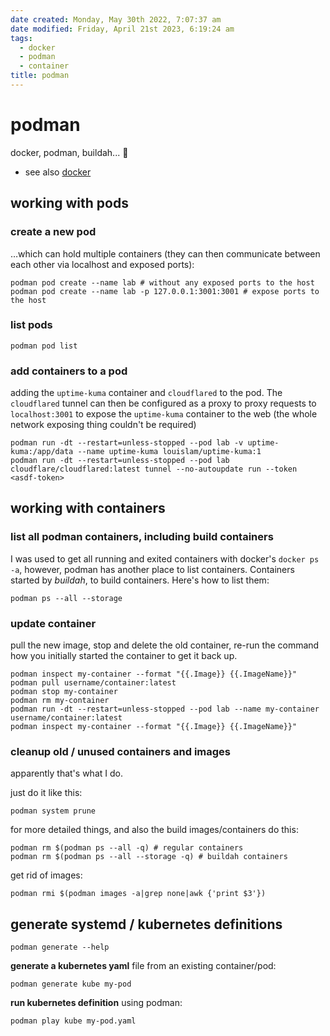 ```yaml
---
date created: Monday, May 30th 2022, 7:07:37 am
date modified: Friday, April 21st 2023, 6:19:24 am
tags:
  - docker
  - podman
  - container
title: podman
---
```


# podman

docker, podman, buildah... 👋

- see also [docker](/man/docker)

## working with pods

### create a new pod

…which can hold multiple containers (they can then communicate between each other via localhost and exposed ports):

```shell
podman pod create --name lab # without any exposed ports to the host
podman pod create --name lab -p 127.0.0.1:3001:3001 # expose ports to the host
```

### list pods

```shell
podman pod list
```

### add containers to a pod

adding the `uptime-kuma` container and `cloudflared` to the pod. The `cloudflared` tunnel can then be configured as a proxy to proxy requests to `localhost:3001` to expose the `uptime-kuma` container to the web (the whole network exposing thing couldn't be required)

```shell
podman run -dt --restart=unless-stopped --pod lab -v uptime-kuma:/app/data --name uptime-kuma louislam/uptime-kuma:1
podman run -dt --restart=unless-stopped --pod lab cloudflare/cloudflared:latest tunnel --no-autoupdate run --token <asdf-token>
```

## working with containers

### list all podman containers, including build containers

I was used to get all running and exited containers with docker's `docker ps -a`, however, podman has another place to list containers. Containers started by *buildah*, to build containers. Here's how to list them:

```
podman ps --all --storage
```

### update container

pull the new image, stop and delete the old container, re-run the command how you initially started the container to get it back up.

```shell
podman inspect my-container --format "{{.Image}} {{.ImageName}}"
podman pull username/container:latest
podman stop my-container
podman rm my-container
podman run -dt --restart=unless-stopped --pod lab --name my-container username/container:latest
podman inspect my-container --format "{{.Image}} {{.ImageName}}"
```

### cleanup old / unused containers and images

apparently that's what I do.

just do it like this:

```shell
podman system prune
```

for more detailed things, and also the build images/containers do this:

```shell
podman rm $(podman ps --all -q) # regular containers
podman rm $(podman ps --all --storage -q) # buildah containers
```

get rid of images:

```shell
podman rmi $(podman images -a|grep none|awk {'print $3'})
```

## generate systemd / kubernetes definitions

```shell
podman generate --help
```

**generate a kubernetes yaml** file from an existing container/pod:

```shell
podman generate kube my-pod
```

**run kubernetes definition** using podman:

```shell
podman play kube my-pod.yaml
```
